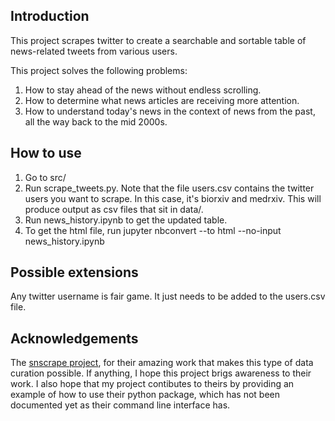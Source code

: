 
## Introduction
This project scrapes twitter to create a searchable and sortable table of news-related tweets from various users. 

This project solves the following problems:
1. How to stay ahead of the news without endless scrolling. 
2. How to determine what news articles are receiving more attention. 
3. How to understand today's news in the context of news from the past, all the way back to the mid 2000s. 

## How to use
1. Go to src/
2. Run scrape_tweets.py. Note that the file users.csv contains the twitter users you want to scrape. In this case, it's biorxiv and medrxiv. This will produce output as csv files that sit in data/.
3. Run news_history.ipynb to get the updated table. 
4. To get the html file, run jupyter nbconvert --to html --no-input news_history.ipynb

## Possible extensions
Any twitter username is fair game. It just needs to be added to the users.csv file. 

## Acknowledgements
The [snscrape project](https://github.com/JustAnotherArchivist/snscrape), for their amazing work that makes this type of data curation possible. If anything, I hope this project brigs awareness to their work. I also hope that my project contibutes to theirs by providing an example of how to use their python package, which has not been documented yet as their command line interface has. 